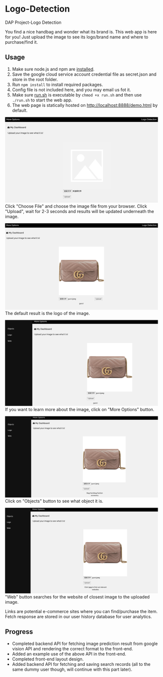 # Logo-Detection
DAP Project-Logo Detection

You find a nice handbag and wonder what its brand is. This web app is here for you! Just upload the image to see its logo/brand name and where to purchase/find it.

## Usage

1. Make sure node.js and npm are [installed](https://treehouse.github.io/installation-guides/mac/node-mac.html).
2. Save the google cloud service account credential file as secret.json and store in the root folder.
3. Run `npm install` to install required packages.
4. Config file is not included here, and you may email us fot it.
5. Make sure [run.sh](../blob/master/run.sh) is executable by `chmod +x run.sh` and then use `./run.sh` to start the web app.
6. The web page is statically hosted on <http://localhost:8888/demo.html> by default.

![default](https://github.com/vchsiu28/Logo-Detection/blob/master/img/default2.png)
Click "Choose File" and choose the image file from your browser. Click "Upload", wait for 2-3 seconds and results will be updated underneath the image. 

![object](https://github.com/vchsiu28/Logo-Detection/blob/master/img/logo2.png)
The default result is the logo of the image. 

![logo](https://github.com/vchsiu28/Logo-Detection/blob/master/img/more_options.png)
If you want to learn more about the image, click on "More Options" button.

![logo](https://github.com/vchsiu28/Logo-Detection/blob/master/img/object2.png)
Click on "Objects" button to see what object it is.

![web](https://github.com/vchsiu28/Logo-Detection/blob/master/img/web2.png)
"Web" button searches for the website of closest image to the uploaded image. 

Links are potential e-commerce sites where you can find/purchase the item.   
Fetch response are stored in our user history database for user analytics. 

## Progress
* Completed backend API for fetching image prediction result from google vision API and rendering the correct format to the front-end.
* Added an example use of the above API in the front-end.
* Completed front-end layout design.
* Added backend API for fetching and saving search records (all to the same dummy user though, will continue with this part later).






